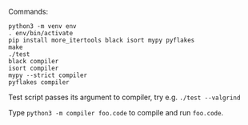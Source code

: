 Commands:

```
python3 -m venv env
. env/bin/activate
pip install more_itertools black isort mypy pyflakes
make
./test
black compiler
isort compiler
mypy --strict compiler
pyflakes compiler
```

Test script passes its argument to compiler, try e.g. `./test --valgrind`

Type `python3 -m compiler foo.code` to compile and run `foo.code`.
